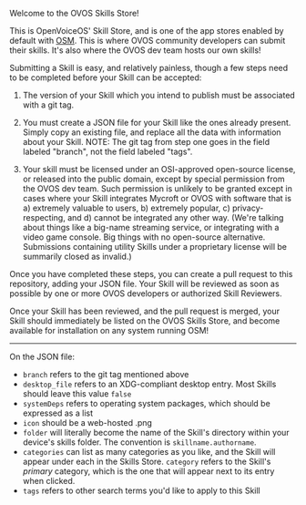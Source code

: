 Welcome to the OVOS Skills Store!

This is OpenVoiceOS' Skill Store, and is one of the app stores enabled by default with [OSM](OpenVoiceOS/ovos_skill_manager). This is where OVOS community developers can submit their skills. It's also where the OVOS dev team hosts our own skills!

Submitting a Skill is easy, and relatively painless, though a few steps need to be completed before your Skill can be accepted:

1. The version of your Skill which you intend to publish must be associated with a git tag.

2. You must create a JSON file for your Skill like the ones already present. Simply copy an existing file, and replace all the data with information about your Skill. NOTE: The git tag from step one goes in the field labeled "branch", not the field labeled "tags".

3. Your skill must be licensed under an OSI-approved open-source license, or released into the public domain, except by special permission from the OVOS dev team. Such permission is unlikely to be granted except in cases where your Skill integrates Mycroft or OVOS with software that is a) extremely valuable to users, b) extremely popular, c) privacy-respecting, and d) cannot be integrated any other way. (We're talking about things like a big-name streaming service, or integrating with a video game console. Big things with no open-source alternative. Submissions containing utility Skills under a proprietary license will be summarily closed as invalid.)

Once you have completed these steps, you can create a pull request to this repository, adding your JSON file. Your Skill will be reviewed as soon as possible by one or more OVOS developers or authorized Skill Reviewers.

Once your Skill has been reviewed, and the pull request is merged, your Skill should immediately be listed on the OVOS Skills Store, and become available for installation on any system running OSM!

---

On the JSON file:

* `branch` refers to the git tag mentioned above
* `desktop_file` refers to an XDG-compliant desktop entry. Most Skills should leave this value `false`
* `systemDeps` refers to operating system packages, which should be expressed as a list
* `icon` should be a web-hosted .png
* `folder` will literally become the name of the Skill's directory within your device's skills folder. The convention is `skillname.authorname`.
* `categories` can list as many categories as you like, and the Skill will appear under each in the Skills Store. `category` refers to the Skill's *primary* category, which is the one that will appear next to its entry when clicked.
* `tags` refers to other search terms you'd like to apply to this Skill